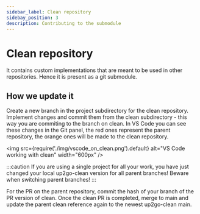 ```yaml
---
sidebar_label: Clean repository
sidebay_position: 3
description: Contributing to the submodule
---
```


# Clean repository

It contains custom implementations that are meant to be used in other repositories. Hence it is present as a git submodule. 

## How we update it

Create a new branch in the project subdirectory for the clean repository. Implement changes and commit them from the clean subdirectory - this way you are commiting to the branch on clean. In VS Code you can see these changes in the Git panel, the red ones represent the parent repository,
the orange ones will be made to the clean repository. 

<img
src={require('./img/vscode_on_clean.png').default}
alt="VS Code working with clean"
width="600px"
/>

:::caution
If you are using a single project for all your work, you have just changed your local up2go-clean version for all parent branches! Beware when switching parent branches!
:::

For the PR on the parent repository, commit the hash of your branch of the PR version of clean. Once the clean PR is completed, merge to main and update the parent clean reference again to the newest up2go-clean main.